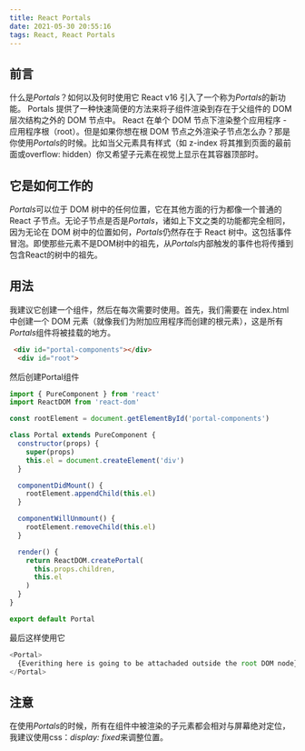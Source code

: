 ```yaml
---
title: React Portals
date: 2021-05-30 20:55:16
tags: React, React Portals
---
```


## 前言

什么是*Portals*？如何以及何时使用它
React v16 引入了一个称为*Portals*的新功能。 Portals 提供了一种快速简便的方法来将子组件渲染到存在于父组件的 DOM 层次结构之外的 DOM 节点中。 React 在单个 DOM 节点下渲染整个应用程序 - 应用程序根（root）。但是如果你想在根 DOM 节点之外渲染子节点怎么办？那是你使用*Portals*的时候。比如当父元素具有样式（如 z-index 将其推到页面的最前面或overflow: hidden）你又希望子元素在视觉上显示在其容器顶部时。

## 它是如何工作的
*Portals*可以位于 DOM 树中的任何位置，它在其他方面的行为都像一个普通的 React 子节点。无论子节点是否是*Portals*，诸如上下文之类的功能都完全相同，因为无论在 DOM 树中的位置如何，*Portals*仍然存在于 React 树中。这包括事件冒泡。即使那些元素不是DOM树中的祖先，从*Portals*内部触发的事件也将传播到包含React的树中的祖先。

## 用法
我建议它创建一个组件，然后在每次需要时使用。首先，我们需要在 index.html 中创建一个 DOM 元素（就像我们为附加应用程序而创建的根元素），这是所有*Portals*组件将被挂载的地方。

```html
 <div id="portal-components"></div>
  <div id="root">
```

然后创建Portal组件

```js
import { PureComponent } from 'react'
import ReactDOM from 'react-dom'

const rootElement = document.getElementById('portal-components')

class Portal extends PureComponent {
  constructor(props) {
    super(props)
    this.el = document.createElement('div')
  }

  componentDidMount() {
    rootElement.appendChild(this.el)
  }

  componentWillUnmount() {
    rootElement.removeChild(this.el)
  }

  render() {
    return ReactDOM.createPortal(
      this.props.children,
      this.el
    )
  }
}

export default Portal
```

最后这样使用它

```js
<Portal>
  {Everithing here is going to be attachaded outside the root DOM node}
</Portal>
```

## 注意
在使用*Portals*的时候，所有在<Portal>组件中被渲染的子元素都会相对与屏幕绝对定位，我建议使用css：*display: fixed*来调整位置。
